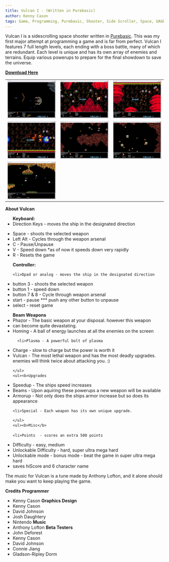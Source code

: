```yaml
---
title: Vulcan I - (Written in Purebasic) 
author: Kenny Cason
tags: Game, Programming, Purebasic, Shooter, Side Scroller, Space, UAGDC, Vulcan
---
```


Vulcan I is a sidescrolling space shooter written in <a target="_blank" href="http://www.purebasic.com">Purebasic</a>. This was my first major attempt at programming a game and is far from perfect. Vulcan I features 7 full length levels, each ending with a boss battle, many of which are redundant. Each level is unique and has its own array of enemies and terrains. Equip various powerups to prepare for the final showdown to save the universe.

<a href="/dl/vulcan.zip"><b>Download Here</b></a>

<table width="100%"><tr><td><a href="/code/pb/vulcan/screenshot01.JPG"><img width="195" src="/code/pb/vulcan/screenshot01.JPG" alt="Vulcan Side Scrolling Space Shooter"/></a></td><td><a href="/code/pb/vulcan/screenshot02.JPG"><img width="195" src="/code/pb/vulcan/screenshot02.JPG" alt="Vulcan Side Scrolling Space Shooter"/></a></td><td><a href="/code/pb/vulcan/screenshot03.JPG"><img width="195" src="/code/pb/vulcan/screenshot03.JPG" alt="Vulcan Side Scrolling Space Shooter"/></a></td></tr><tr><td><a href="/code/pb/vulcan/screenshot04.JPG"><img width="195" src="/code/pb/vulcan/screenshot04.JPG" /></a></td><td><a href="/code/pb/vulcan/screenshot05.JPG"><img width="195" src="/code/pb/vulcan/screenshot05.JPG" alt="Vulcan Side Scrolling Space Shooter"/></a></td><td><a href="/code/pb/vulcan/screenshot06.JPG"><img width="195" src="/code/pb/vulcan/screenshot06.JPG" alt="Vulcan Side Scrolling Space Shooter"/></a></td></tr><tr><td><a href="/code/pb/vulcan/screenshot07.JPG"><img width="195" src="/code/pb/vulcan/screenshot07.JPG" alt="Vulcan Side Scrolling Space Shooter" /></a></td></tr></table>

<b>About Vulcan</b>
      <ul><b>Keyboard:
</b>
	  <li>Direction Keys - moves the ship in the designated direction
</li>
	  <li>Space - shoots the selected weapon
</li>
	  <li>Left Alt - Cycles through the weapon arsenal
</li>
	  <li>C - Pause/Unpause
</li>
	  <li>V - Speed down *as of now it speeds down very rapidly
</li>
	  <li>R - Resets the game
</li>
      </ul>
      <ul><b>Controller:</b>

	<li>Dpad or analog - moves the ship in the designated direction
</li>
        <li>button 3 - shoots the selected weapon
</li>
        <li>button 1 - speed down
</li>
        <li>button 7 & 8 - Cycle through weapon arsenal
</li>
        <li>start - pause *** push any other button to unpause
</li>
        <li>select - reset game
</li>
     </ul>

   <ul><b>Beam Weapons
</b>
      <li>Phazor - The basic weapon at your disposal. however this weapon
 </li>
      <li>can become quite devastating.
</li>
      <li>Homing - A ball of energy launches at all the enemies on the screen</li>

      <li>Plasma - A powerful bolt of plasma
</li>
      <li>Charge - slow to charge but the power is worth it
</li>
      <li>Vulcan - The most lethal weapon and has the most deadly upgrades. enemies will think twice about attacking you. :) </li>

    </ul>
    <ul><b>Upgrades
</b>
	<li>Speedup - The ships speed increases
</li>
	<li>Beams - Upon aquiring these powerups a new weapon will be available
</li>
	<li>Armorup - Not only does the ships armor increase but so does its appearance

	<li>Special - Each weapon has its own unique upgrade.
</li>

    </ul>
    <ul><b>Misc</b>  	

	<li>Points	- scores an extra 500 points
</li>
        <li>Difficulty - easy, medium
</li>
        <li>Unlockable Difficulty - hard, super ultra mega hard
</li>
	<li>Unlockable mode - bonus mode - beat the game in super ultra mega hard
</li>
	<li>saves hiScore and 6 character name</li>
     </ul>

The music for Vulcan is a tune made by Anthony Lofton, and it alone should make you want to keep playing the game.

<b>Credits</b>
<b>Programmer</b>
- Kenny Cason
<b>Graphics Design</b>
- Kenny Cason
- David Johnson
- Josh Daughtery
- Nintendo
<b>Music</b>
 - Anthony Lofton
<b>Beta Testers</b>
- John Deforest
- Kenny Cason
- David Johnson
- Connie Jiang
- Gladson-Ripley Dorm